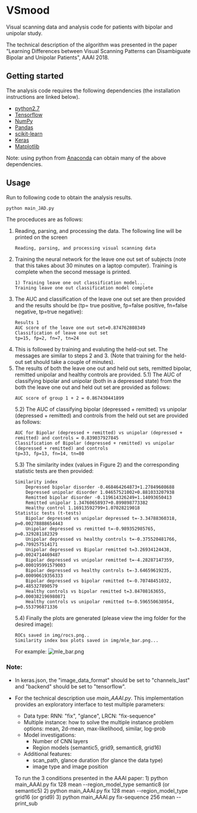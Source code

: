 # VSmood
Visual scanning data and analysis code for patients with bipolar and unipolar study.

The technical description of the algorithm was presented in the paper "Learning Differences between Visual Scanning Patterns can Disambiguate Bipolar and Unipolar Patients", AAAI 2018.

## Getting started
The analysis code requires the following dependencies (the installation instructions are linked below).
- [python2.7](https://www.python.org/downloads/)
- [Tensorflow](https://www.tensorflow.org/install/) 
- [NumPy](https://docs.scipy.org/doc/numpy-1.10.1/user/install.html)
- [Pandas](https://pandas.pydata.org/getpandas.html)
- [scikit-learn](http://scikit-learn.org/stable/install.html)
- [Keras](https://keras.io/#installation)
- [Matplotlib](https://matplotlib.org/users/installing.html/)

Note: using python from [Anaconda](https://anaconda.org/anaconda) can obtain many of the above dependencies.

## Usage
Run to following code to obtain the analysis results.
```python
python main_JAD.py
```
The proceduces are as follows:
1) Reading, parsing, and processing the data. The following line will be printed on the screen
    ```
    Reading, parsing, and processing visual scanning data
    ```
2) Training the neural network for the leave one out set of subjects (note that this takes about 30 minutes on a laptop computer). Training is complete when the second message is printed.
    ```
    1) Training leave one out classification model...
    Training leave one out classification model complete
    ```
3) The AUC and classification of the leave one out set are then provided and the results should be (tp= true positive, fp=false positive, fn=false negative, tp=true negative):
    ```
    Results 1
    AUC score of the leave one out set=0.874762808349
    Classification of leave one out set
    tp=15, fp=2, fn=7, tn=24
    ```
4) This is followed by training and evaluting the held-out set. The messages are similar to steps 2 and 3. (Note that training for the held-out set should take a couple of minutes).
5) The results of both the leave one out and held out sets, remitted bipolar, remitted unipolar and healthy controls are provided.
    5.1) The AUC of classifying bipolar and unipolar (both in a depressed state) from the both the leave one out and held out set are provided as follows:
    ```
    AUC score of group 1 + 2 = 0.867430441899
    ```
    5.2) The AUC of classifying bipolar (depressed + remitted) vs unipolar (depressed + remitted) and controls from the held out set are provided as follows:
    ```
    AUC for Bipolar (depressed + remitted) vs unipolar (depressed + remitted) and controls = 0.839037927845
    Classification of Bipolar (depressed + remitted) vs unipolar (depressed + remitted) and controls
    tp=33, fp=13, fn=14, tn=80
    ```
    5.3) The similarity index (values in Figure 2) and the corresponding statistic tests are then provided:
    ```
    Similarity index
        Depressed bipolar disorder -0.468464264873+1.27849608688
        Depressed unipolar disorder 1.04657521002+0.881033207938
        Remitted bipolar disorder -0.119614326249+1.14093650413
        Remitted unipolar 1.34760658937+0.899898773382
        Healthy control 1.16913592799+1.07028219018
    Statistic tests (t-tests)
		Bipolar depressed vs unipolar depressed t=-3.34788360318, p=0.00278888654443
		Unipolar depressed vs remitted t=-0.989352985765, p=0.329281182329
		Unipolar depressed vs healthy controls t=-0.375520481766, p=0.709257514171
		Unipolar depressed vs Bipolar remitted t=3.26934124438, p=0.0024714469487
		Bipolar depressed vs unipolar remitted t=-4.28287147359, p=0.000195991579003
		Bipolar depressed vs healthy controls t=-3.64659619235, p=0.00090619356333
		Bipolar depressed vs bipolar remitted t=-0.70748451032, p=0.485327890579
		Healthy controls vs bipolar remitted t=3.84708163655, p=0.000382196980871
		Healthy controls vs unipolar remitted t=-0.596550638954, p=0.553796871336
    ```
    5.4) Finally the plots are generated (please view the img folder for the desired image):
    ```
    ROCs saved in img/rocs.png..
    Similarity index box plots saved in img/mle_bar.png...
    ```
    For example:
    ![mle_bar.png](https://github.com/jonomon/VSMood/img/mle_bar.png)
### Note:
- In keras.json, the "image_data_format" should be set to "channels_last" and "backend" should be set to "tensorflow".
- For the technical description use _main_AAAI.py_. This implementation provides an exploratory interface to test multiple parameters:
	- Data type: RNN: "fix", "glance", LRCN: "fix-sequence"
	- Multiple instance: how to solve the multiple instance problem options: mean, 2d-mean, max-likelihood, similar, log-prob
	- Model investigations:
		- Number of CNN layers
		- Region models (semantic5, grid9, semantic8, grid16)
	- Additional features:
		- scan_path, glance duration (for glance the data type)
		- image type and image position
		
    To run the 3 conditions presented in the AAAI paper:
        1) python main_AAAI.py fix 128 mean --region_model_type semantic8 (or semantic5)
        2) python main_AAAI.py fix 128 mean --region_model_type grid16 (or grid9)
        3) python main_AAAI.py fix-sequence 256 mean --print_sub
